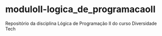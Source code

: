 # moduloII-logica_de_programacaoII
Repositório da disciplina Lógica de Programação II do curso Diversidade Tech
